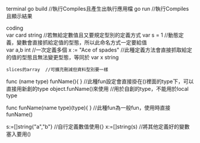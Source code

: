 terminal
    go build  //執行Compiles且產生出執行應用檔
    go run    //執行Compiles且顯示結果

coding  
    var card string         //若無給定數值且又要規定型別的定義方式
	var s = 1               //動態定義，變數會直接抓給定值的型態，所以此命名方式一定要給值           
	var a,b int             //一次定義多個
	x := "Ace of spades"    //此種定義方法會直接抓取給定的值的型態且無法變更型態，等同於 var x string

    slices的array  //可擴充刪減但資料型別要一樣

   func (name type) funName(){   }        //此種fun設定會直接掛在()裡面的type下，可以直接用新創的type object.funName()來使用
                                          //用於自創的type，不能用於local type

   func  funName(name type)(type){   }    //此種fun為一般fun，使用時直接funName()


   s:=[]string{"a","b"} //自行定義數值使用{}
   x:=[]string(s)		 //將其他定義好的變數塞入要用()	